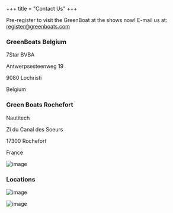 +++
title = "Contact Us"
+++

Pre-register to visit the GreenBoat at the shows now! E-mail us at: [register@greenboats.com](register@greenboats.com)

### GreenBoats Belgium
7Star BVBA

Antwerpsesteenweg 19

9080 Lochristi

Belgium

### Green Boats Rochefort
Nautitech

ZI du Canal des Soeurs

17300 Rochefort

France

![image](/images/s_190x1000_chantier-rochefort2.jpg)

### Locations

![image](/images/s_190x1000_LocationIncubaid.jpg)

![image](/images/s_190x1000_nautitechLoc.jpg)

<style type="text/css">
	.span9 img {
		width: 190px;	
	}
	
</style>
